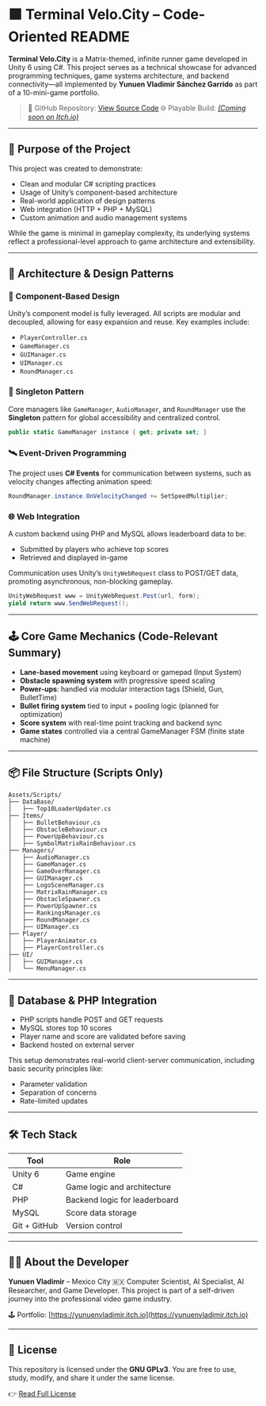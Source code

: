 # 🟩 Terminal Velo.City – Code-Oriented README

**Terminal Velo.City** is a Matrix-themed, infinite runner game developed in Unity 6 using C#. This project serves as a technical showcase for advanced programming techniques, game systems architecture, and backend connectivity—all implemented by **Yunuen Vladimir Sánchez Garrido** as part of a 10-mini-game portfolio.

> 📁 GitHub Repository: [View Source Code](https://github.com/yunrock/TerminalVeloCity-Scripts)
> 🌐 Playable Build: *[(Coming soon on Itch.io)](https://yunuenvladimir.itch.io/terminal-velo-city)*

---

## 🧠 Purpose of the Project

This project was created to demonstrate:

* Clean and modular C# scripting practices
* Usage of Unity’s component-based architecture
* Real-world application of design patterns
* Web integration (HTTP + PHP + MySQL)
* Custom animation and audio management systems

While the game is minimal in gameplay complexity, its underlying systems reflect a professional-level approach to game architecture and extensibility.

---

## 🧩 Architecture & Design Patterns

### 🔄 Component-Based Design

Unity’s component model is fully leveraged. All scripts are modular and decoupled, allowing for easy expansion and reuse. Key examples include:

* `PlayerController.cs`
* `GameManager.cs`
* `GUIManager.cs`
* `UIManager.cs`
* `RoundManager.cs`

### 🧱 Singleton Pattern

Core managers like `GameManager`, `AudioManager`, and `RoundManager` use the **Singleton** pattern for global accessibility and centralized control.

```csharp
public static GameManager instance { get; private set; }
```

### 🛰 Event-Driven Programming

The project uses **C# Events** for communication between systems, such as velocity changes affecting animation speed:

```csharp
RoundManager.instance.OnVelocityChanged += SetSpeedMultiplier;
```

### 🌐 Web Integration

A custom backend using PHP and MySQL allows leaderboard data to be:

* Submitted by players who achieve top scores
* Retrieved and displayed in-game

Communication uses Unity’s `UnityWebRequest` class to POST/GET data, promoting asynchronous, non-blocking gameplay.

```csharp
UnityWebRequest www = UnityWebRequest.Post(url, form);
yield return www.SendWebRequest();
```

---

## 🕹 Core Game Mechanics (Code-Relevant Summary)

* **Lane-based movement** using keyboard or gamepad (Input System)
* **Obstacle spawning system** with progressive speed scaling
* **Power-ups**: handled via modular interaction tags (Shield, Gun, BulletTime)
* **Bullet firing system** tied to input + pooling logic (planned for optimization)
* **Score system** with real-time point tracking and backend sync
* **Game states** controlled via a central GameManager FSM (finite state machine)

---

## 📦 File Structure (Scripts Only)

```
Assets/Scripts/
├── DataBase/
│   ├── Top10LoaderUpdater.cs
├── Items/
│   ├── BulletBehaviour.cs
│   ├── ObstacleBehaviour.cs
│   ├── PowerUpBehaviour.cs
│   ├── SymbolMatrixRainBehaviour.cs
├── Managers/
│   ├── AudioManager.cs
│   ├── GameManager.cs
│   ├── GameOverManager.cs
│   ├── GUIManager.cs
│   ├── LogoSceneManager.cs
│   ├── MatrixRainManager.cs
│   ├── ObstacleSpawner.cs
│   ├── PowerUpSpawner.cs
│   ├── RankingsManager.cs
│   ├── RoundManager.cs
│   ├── UIManager.cs
├── Player/
│   ├── PlayerAnimator.cs
│   ├── PlayerController.cs
├── UI/
│   ├── GUIManager.cs
│   └── MenuManager.cs
```

---

## 📡 Database & PHP Integration

* PHP scripts handle POST and GET requests
* MySQL stores top 10 scores
* Player name and score are validated before saving
* Backend hosted on external server

This setup demonstrates real-world client-server communication, including basic security principles like:

* Parameter validation
* Separation of concerns
* Rate-limited updates

---

## 🛠 Tech Stack

| Tool         | Role                          |
| ------------ | ----------------------------- |
| Unity 6      | Game engine                   |
| C#           | Game logic and architecture   |
| PHP          | Backend logic for leaderboard |
| MySQL        | Score data storage            |
| Git + GitHub | Version control               |

---

## 👨‍💻 About the Developer

**Yunuen Vladimir** – Mexico City 🇲🇽
Computer Scientist, AI Specialist, AI Researcher, and Game Developer.
This project is part of a self-driven journey into the professional video game industry.

🕹 Portfolio: [https://yunuenvladimir.itch.io](https://yunuenvladimir.itch.io)

---

## 📄 License

This repository is licensed under the **GNU GPLv3**. You are free to use, study, modify, and share it under the same license.

👉 [Read Full License](https://www.gnu.org/licenses/gpl-3.0.html)
